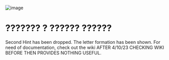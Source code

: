 ![image](https://github.com/ZhenPlaz/Mystery-OS/assets/116976348/a914754c-def8-4b9f-9bb9-90e953347db9) 
# ??????? ? ?????? ??????
Second Hint has been dropped. The letter formation has been shown.
For need of documentation, check out the wiki AFTER 4/10/23
CHECKING WIKI BEFORE THEN PROVIDES NOTHING USEFUL.
